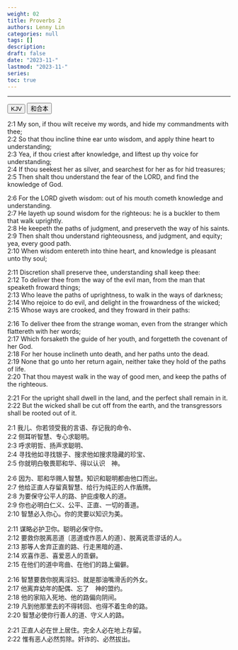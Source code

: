 ```yaml
---
weight: 02
title: Proverbs 2
authors: Lenny Lin
categories: null
tags: []
description: 
draft: false
date: "2023-11-"
lastmod: "2023-11-"
series:
toc: true
---
```



<!--more-->
---

<!-- Tab links -->
<div class="tab">
  <button class="tablinks active" onclick="tablabel(event, 'english')">KJV</button>
  <button class="tablinks" onclick="tablabel(event, 'chinese')">和合本</button>
</div>

<!-- Tab content -->
<div id="english" class="tabcontent" style="display:block">

2:1 My son, if thou wilt receive my words, and hide my commandments with thee;  
2:2 So that thou incline thine ear unto wisdom, and apply thine heart to understanding;  
2:3 Yea, if thou criest after knowledge, and liftest up thy voice for understanding;  
2:4 If thou seekest her as silver, and searchest for her as for hid treasures;  
2:5 Then shalt thou understand the fear of the LORD, and find the knowledge of God.  

2:6 For the LORD giveth wisdom: out of his mouth cometh knowledge and understanding.  
2:7 He layeth up sound wisdom for the righteous: he is a buckler to them that walk uprightly.  
2:8 He keepeth the paths of judgment, and preserveth the way of his saints.  
2:9 Then shalt thou understand righteousness, and judgment, and equity; yea, every good path.  
2:10 When wisdom entereth into thine heart, and knowledge is pleasant unto thy soul;  

2:11 Discretion shall preserve thee, understanding shall keep thee:  
2:12 To deliver thee from the way of the evil man, from the man that speaketh froward things;  
2:13 Who leave the paths of uprightness, to walk in the ways of darkness;  
2:14 Who rejoice to do evil, and delight in the frowardness of the wicked;  
2:15 Whose ways are crooked, and they froward in their paths:  

2:16 To deliver thee from the strange woman, even from the stranger which flattereth with her words;  
2:17 Which forsaketh the guide of her youth, and forgetteth the covenant of her God.  
2:18 For her house inclineth unto death, and her paths unto the dead.  
2:19 None that go unto her return again, neither take they hold of the paths of life.  
2:20 That thou mayest walk in the way of good men, and keep the paths of the righteous.  

2:21 For the upright shall dwell in the land, and the perfect shall remain in it.  
2:22 But the wicked shall be cut off from the earth, and the transgressors shall be rooted out of it.  
</div>

<div id="chinese" class="tabcontent">

2:1 我儿、你若领受我的言语、存记我的命令、  
2:2 侧耳听智慧、专心求聪明。  
2:3 呼求明哲、扬声求聪明、  
2:4 寻找他如寻找银子、搜求他如搜求隐藏的珍宝、  
2:5 你就明白敬畏耶和华、得以认识　神。  

2:6 因为、耶和华赐人智慧。知识和聪明都由他口而出。  
2:7 他给正直人存留真智慧、给行为纯正的人作盾牌。  
2:8 为要保守公平人的路、护庇虔敬人的道。  
2:9 你也必明白仁义、公平、正直、一切的善道。  
2:10 智慧必入你心。你的灵要以知识为美。  

2:11 谋略必护卫你。聪明必保守你。  
2:12 要救你脱离恶道〔恶道或作恶人的道〕、脱离说乖谬话的人。  
2:13 那等人舍弃正直的路、行走黑暗的道、  
2:14 欢喜作恶、喜爱恶人的乖僻。  
2:15 在他们的道中弯曲、在他们的路上偏僻。  

2:16 智慧要救你脱离淫妇、就是那油嘴滑舌的外女。  
2:17 他离弃幼年的配偶、忘了　神的盟约。  
2:18 他的家陷入死地、他的路偏向阴间。  
2:19 凡到他那里去的不得转回、也得不着生命的路。  
2:20 智慧必使你行善人的道、守义人的路。  

2:21 正直人必在世上居住。完全人必在地上存留。  
2:22 惟有恶人必然剪除。奸诈的、必然拔出。  

</div>


